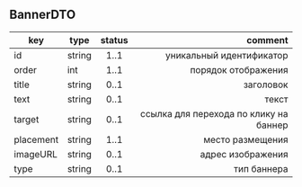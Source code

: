 ## BannerDTO

key | type | status | comment
--- | ---- | :----: | ---:
id | string | 1..1 | уникальный идентификатор
order | int | 1..1 | порядок отображения
title | string | 0..1 | заголовок
text | string | 0..1 | текст
target | string | 0..1 | ссылка для перехода по клику на баннер
placement | string | 1..1 | место размещения
imageURL | string | 0..1 | адрес изображения
type | string | 0..1 | тип баннера